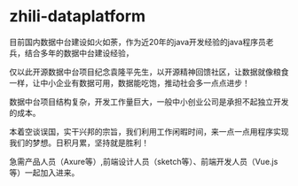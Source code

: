 # zhili-dataplatform

目前国内数据中台建设如火如荼，作为近20年的java开发经验的java程序员老兵，结合多年的数据中台建设经验，

仅以此开源数据中台项目纪念袁隆平先生，以开源精神回馈社区，让数据就像粮食一样，让中小企业有数据可用，数据能吃饱，推动社会多一点点进步！

数据中台项目结构复杂，开发工作量巨大，一般中小创业公司是承担不起独立开发的成本。

本着空谈误国，实干兴邦的宗旨，我们利用工作闲暇时间，来一点一点用程序实现我们的梦想。日积月累，坚持就是胜利！

急需产品人员（Axure等）,前端设计人员（sketch等）、前端开发人员（Vue.js等）一起加入进来。
